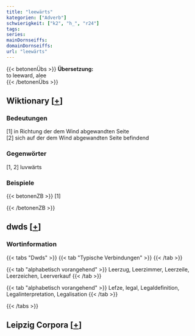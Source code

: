 ```yaml
---
title: "leewärts"
kategorien: ["Adverb"]
schwierigkeit: ["k2", "h_", "r24"]
tags:
series:
mainDornseiffs:
domainDornseiffs:
url: "leewärts"
---
```


{{< betonenÜbs >}}
**Übersetzung:**  
to leeward, alee  
{{< /betonenÜbs >}}

## Wiktionary [[+](https://de.wiktionary.org/wiki/leewärts)]

### Bedeutungen
[1] in Richtung der dem Wind abgewandten Seite  
[2] sich auf der dem Wind abgewandten Seite befindend  

### Gegenwörter
[1, 2] luvwärts  

### Beispiele
{{< betonenZB >}}
[1]  

{{< /betonenZB >}}


## dwds [[+](https://www.dwds.de/wb/leewärts)]

### Wortinformation
{{< tabs "Dwds" >}}
{{< tab "Typische Verbindungen" >}}
{{< /tab >}}

{{< tab "alphabetisch vorangehend" >}}
Leerzug, Leerzimmer, Leerzeile, Leerzeichen, Leerverkauf
{{< /tab >}}

{{< tab "alphabetisch vorangehend" >}}
Lefze, legal, Legaldefinition, Legalinterpretation, Legalisation
{{< /tab >}}

{{< /tabs >}}

## Leipzig Corpora [[+](https://corpora.uni-leipzig.de/en/res?word=leewärts&corpusId=deu_newscrawl-public_2018)]

